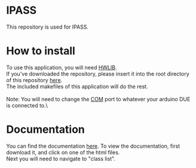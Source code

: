 # IPASS
This repository is used for IPASS.

# How to install
To use this application, you will need [HWLIB](https://github.com/wovo/hwlib).\
If you've downloaded the repository, please insert it into the root directory of this repository [here](https://github.com/Pink-Shadow/IPASS).\
The included makefiles of this application will do the rest.\
\
Note: You will need to change the [COM](IPASS_Project/Makefile.due) port to whatever your arduino DUE is connected to.\

# Documentation
You can find the documentation [here](Doxygen/html). To view the documentation, first download it, and click on one of the html files.\
Next you will need to navigate to "class list".
